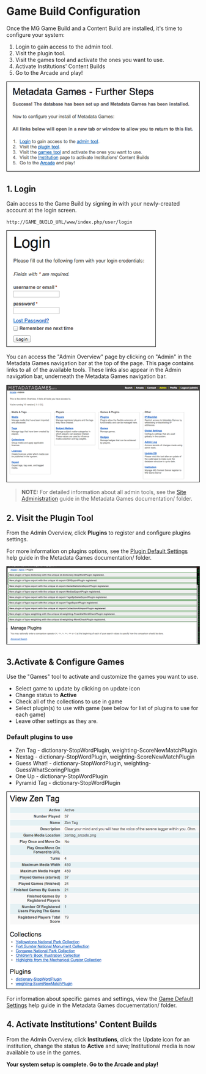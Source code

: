 # Game Build Configuration #

Once the MG Game Build and a Content Build are installed, it's time to configure your system:

1. Login to gain access to the admin tool.
2. Visit the plugin tool.
3. Visit the games tool and activate the ones you want to use.
4. Activate Institutions' Content Builds
5. Go to the Arcade and play!

<img src ="images/mg-game_install_furtherSteps.png" title="Metadata Games - Installation Complete! Now to Configuration..." width=615 style="border: 1px solid #000;" />

## 1. Login ##

Gain access to the Game Build by signing in with your newly-created account at the login screen.

```
http://GAME_BUILD_URL/www/index.php/user/login
```

<img src ="images/mg_login.png" title="Metadata Games Game Build - Login Screen" style="border: 1px solid #000;" />


You can access the "Admin Overview" page by clicking on "Admin" in the Metadata Games navigation bar at the top of the page. This page contains links to all of the available tools. These links also appear in the Admin navigation bar, underneath the Metadata Games navigation bar.

<img src ="images/mg-game_admin_overview.png" title="Metadata Games - Admin Overview" style="border: 1px solid #000;" width=615 />

> __NOTE:__ For detailed information about all admin tools, see the [Site Administration](adminGuide_gamebuild.md) guide in the Metadata Games documentation/ folder.


## 2. Visit the Plugin Tool ##

From the Admin Overview, click __Plugins__ to register and configure plugins settings.

For more information on plugins options, see the [Plugin Default Settings](mg_guide_plugindefaultsettings.html "Plugin Default Settings") help guide in the Metadata Games documentation/ folder.

<img src ="images/mg-game_install_plugins.png" title="Metadata Games - Register Plugins" style="border: 1px solid #000;" width=615 />


## 3.Activate & Configure Games ##

Use the "Games" tool to activate and customize the games you want to use.

* Select game to update by clicking on update icon
* Change status to __Active__
* Check all of the collections to use in game
* Select plugin(s) to use with game (see below for list of plugins to use for each game)
* Leave other settings as they are.

### Default plugins to use ###
* Zen Tag - dictionary-StopWordPlugin, weighting-ScoreNewMatchPlugin
* Nextag - dictionary-StopWordPlugin, weighting-ScoreNewMatchPlugin
* Guess What! - dictionary-StopWordPlugin, weighting-GuessWhatScoringPlugin
* One Up - dictionary-StopWordPlugin
* Pyramid Tag - dictionary-StopWordPlugin


<img src ="images/mg-game_admin_games_zentag.png" title="Metadata Games - Settings for Zen Tag" style="border: 1px solid #000;" width=615 />

For information about specific games and settings, view the [Game Default Settings](mg_guide_gamedefaultsettings.html "Game Default Settings") help guide in the Metadata Games docuementation/ folder.


## 4. Activate Institutions' Content Builds ##

From the Admin Overview, click __Institutions__, click the Update icon for an institution, change the status to __Active__ and save; Institutional media is now available to use in the games.

**Your system setup is complete. Go to the Arcade and play!**

